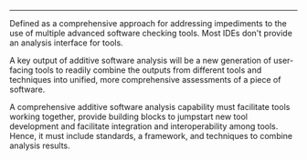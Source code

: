 - - -
Defined as a comprehensive approach for addressing impediments to the use of multiple advanced software checking tools. Most IDEs don't provide an analysis interface for tools.

A key output of additive software analysis will be a new generation of user-facing tools to readily combine the outputs from different tools and techniques into unified, more comprehensive assessments of a piece of software.

A comprehensive additive software analysis capability must facilitate tools working together, provide building blocks to jumpstart new tool development and facilitate integration and interoperability among tools. Hence, it must include standards, a framework, and techniques to combine analysis results.